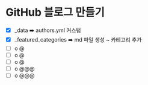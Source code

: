 # GitHub 블로그 만들기
- [x] _data ➡️ authors.yml 커스텀 
- [x] _featured_categories ➡️ md 파일 생성 ~ 카테고리 추가
- [ ] o @
- [ ] o @
- [ ] o @
- [ ] o @@@
- [ ] o @@@
